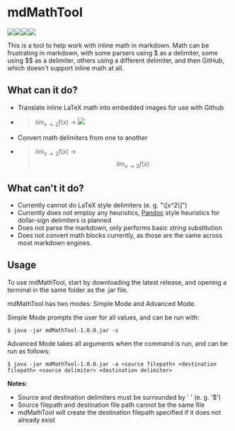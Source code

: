 # mdMathTool
![](https://img.shields.io/github/license/sohalsdr/mdMathTool?style=flat-square)![](https://img.shields.io/tokei/lines/github/sohalsdr/mdMathTool?style=flat-square)![](https://img.shields.io/github/downloads/sohalsdr/mdMathTool/total?style=flat-square)![](https://img.shields.io/github/v/release/sohalsdr/mdMathTool?style=flat-square)

This is a tool to help work with inline math in markdown. Math can be frustrating in markdown, with some parsers using \$ as a delimiter, some using \$\$ as a delimiter, others using a different delimiter, and then GitHub, which doesn't support inline math at all.

## What can it do?

- Translate inline LaTeX math into embedded images for use with Github

- > $lim_{x\to 2}f(x)$ -> <img src="https://render.githubusercontent.com/render/math?math=%24lim_%7Bx%5Cto%202%7Df(x)%24">

- Convert math delimiters from one to another

- > $lim_{x\to 2}f(x)$ -> $$lim_{x\to 2}f(x)$$

## What can't it do?

- Currently cannot do LaTeX style delimiters (e. g. "\\[x^2\\]")
- Currently does not employ any heuristics, [Pandoc](https://github.com/jgm/pandoc) style heuristics for dollar-sign delimiters is planned
- Does not parse the markdown, only performs basic string substitution
- Does not convert math blocks currently, as those are the same across most markdown engines.

## Usage

To use mdMathTool, start by downloading the latest release, and opening a terminal in the same folder as the .jar file.

mdMathTool has two modes: Simple Mode and Advanced Mode.

Simple Mode prompts the user for all values, and can be run with:

```
$ java -jar mdMathTool-1.0.0.jar -s
```

Advanced Mode takes all arguments when the command is run, and can be run as follows:

```
$ java -jar mdMathTool-1.0.0.jar -a <source filepath> <destination filepath> <source delimiter> <destination delimiter>
```

**Notes:**

- Source and destination delimiters must be surrounded by ' ' (e. g. '\$')
- Source filepath and destination file path cannot be the same file
- mdMathTool will create the destination filepath specified if it does not already exist







